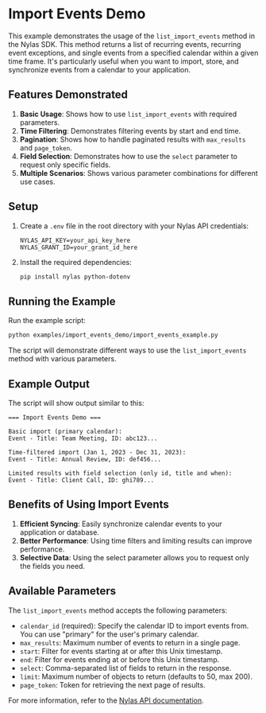 # Import Events Demo

This example demonstrates the usage of the `list_import_events` method in the Nylas SDK. This method returns a list of recurring events, recurring event exceptions, and single events from a specified calendar within a given time frame. It's particularly useful when you want to import, store, and synchronize events from a calendar to your application.

## Features Demonstrated

1. **Basic Usage**: Shows how to use `list_import_events` with required parameters.
2. **Time Filtering**: Demonstrates filtering events by start and end time.
3. **Pagination**: Shows how to handle paginated results with `max_results` and `page_token`.
4. **Field Selection**: Demonstrates how to use the `select` parameter to request only specific fields.
5. **Multiple Scenarios**: Shows various parameter combinations for different use cases.

## Setup

1. Create a `.env` file in the root directory with your Nylas API credentials:
   ```
   NYLAS_API_KEY=your_api_key_here
   NYLAS_GRANT_ID=your_grant_id_here
   ```

2. Install the required dependencies:
   ```bash
   pip install nylas python-dotenv
   ```

## Running the Example

Run the example script:
```bash
python examples/import_events_demo/import_events_example.py
```

The script will demonstrate different ways to use the `list_import_events` method with various parameters.

## Example Output

The script will show output similar to this:
```
=== Import Events Demo ===

Basic import (primary calendar):
Event - Title: Team Meeting, ID: abc123...

Time-filtered import (Jan 1, 2023 - Dec 31, 2023):
Event - Title: Annual Review, ID: def456...

Limited results with field selection (only id, title and when):
Event - Title: Client Call, ID: ghi789...
```

## Benefits of Using Import Events

1. **Efficient Syncing**: Easily synchronize calendar events to your application or database.
2. **Better Performance**: Using time filters and limiting results can improve performance.
3. **Selective Data**: Using the select parameter allows you to request only the fields you need.

## Available Parameters

The `list_import_events` method accepts the following parameters:

- `calendar_id` (required): Specify the calendar ID to import events from. You can use "primary" for the user's primary calendar.
- `max_results`: Maximum number of events to return in a single page.
- `start`: Filter for events starting at or after this Unix timestamp.
- `end`: Filter for events ending at or before this Unix timestamp.
- `select`: Comma-separated list of fields to return in the response.
- `limit`: Maximum number of objects to return (defaults to 50, max 200).
- `page_token`: Token for retrieving the next page of results.

For more information, refer to the [Nylas API documentation](https://developer.nylas.com/). 